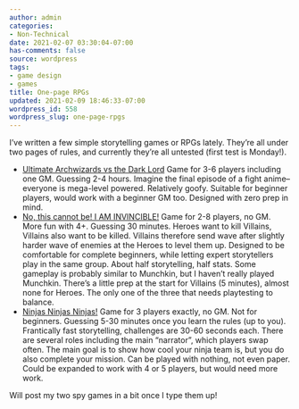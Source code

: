 ```yaml
---
author: admin
categories:
- Non-Technical
date: 2021-02-07 03:30:04-07:00
has-comments: false
source: wordpress
tags:
- game design
- games
title: One-page RPGs
updated: 2021-02-09 18:46:33-07:00
wordpress_id: 558
wordpress_slug: one-page-rpgs
---
```

I’ve written a few simple storytelling games or RPGs lately. They’re all under two pages of rules, and currently they’re all untested (first test is Monday!).

-   [Ultimate Archwizards vs the Dark Lord](https://za3k.com/archive/ultimate_archwizard.md) Game for 3-6 players including one GM. Guessing 2-4 hours. Imagine the final episode of a fight anime–everyone is mega-level powered. Relatively goofy. Suitable for beginner players, would work with a beginner GM too. Designed with zero prep in mind.
-   [No, this cannot be! I AM INVINCIBLE!](https://za3k.com/archive/invincible.md) Game for 2-8 players, no GM. More fun with 4+. Guessing 30 minutes. Heroes want to kill Villains, Villains also want to be killed. Villains therefore send wave after slightly harder wave of enemies at the Heroes to level them up. Designed to be comfortable for complete beginners, while letting expert storytellers play in the same group. About half storytelling, half stats. Some gameplay is probably similar to Munchkin, but I haven’t really played Munchkin. There’s a little prep at the start for Villains (5 minutes), almost none for Heroes. The only one of the three that needs playtesting to balance.
-   [Ninjas Ninjas Ninjas!](https://za3k.com/archive/ninjas.md) Game for 3 players exactly, no GM. Not for beginners. Guessing 5-30 minutes once you learn the rules (up to you). Frantically fast storytelling, challenges are 30-60 seconds each. There are several roles including the main “narrator”, which players swap often. The main goal is to show how cool your ninja team is, but you do also complete your mission. Can be played with nothing, not even paper. Could be expanded to work with 4 or 5 players, but would need more work.

Will post my two spy games in a bit once I type them up!
